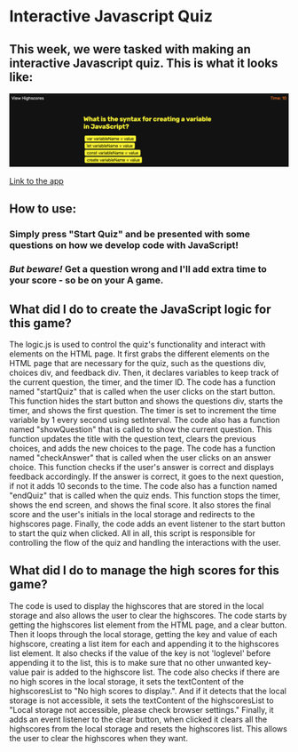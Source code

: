 # Interactive Javascript Quiz

## This week, we were tasked with making an interactive Javascript quiz. This is what it looks like:

![Screenshot of the app](./assets/img/markdown.png "My App")

[Link to the app](https://drgunbot.github.io/Interactive-Game/index.html)


## How to use:



### Simply press "Start Quiz" and be presented with some questions on how we develop code with JavaScript!  
### *But beware!* Get a question wrong and I'll add extra time to your score - so be on your A game.  



## What did I do to create the JavaScript logic for this game?  


The logic.js is used to control the quiz's functionality and interact with elements on the HTML page. It first grabs the different elements on the HTML page that are necessary for the quiz, such as the questions div, choices div, and feedback div. Then, it declares variables to keep track of the current question, the timer, and the timer ID. The code has a function named "startQuiz" that is called when the user clicks on the start button. This function hides the start button and shows the questions div, starts the timer, and shows the first question. The timer is set to increment the time variable by 1 every second using setInterval. The code also has a function named "showQuestion" that is called to show the current question. This function updates the title with the question text, clears the previous choices, and adds the new choices to the page. The code has a function named "checkAnswer" that is called when the user clicks on an answer choice. This function checks if the user's answer is correct and displays feedback accordingly. If the answer is correct, it goes to the next question, if not it adds 10 seconds to the time. The code also has a function named "endQuiz" that is called when the quiz ends. This function stops the timer, shows the end screen, and shows the final score. It also stores the final score and the user's initials in the local storage and redirects to the highscores page. Finally, the code adds an event listener to the start button to start the quiz when clicked. All in all, this script is responsible for controlling the flow of the quiz and handling the interactions with the user.  

## What did I do to manage the high scores for this game?

The code is used to display the highscores that are stored in the local storage and also allows the user to clear the highscores. The code starts by getting the highscores list element from the HTML page, and a clear button. Then it loops through the local storage, getting the key and value of each highscore, creating a list item for each and appending it to the highscores list element. It also checks if the value of the key is not 'loglevel' before appending it to the list, this is to make sure that no other unwanted key-value pair is added to the highscore list. The code also checks if there are no high scores in the local storage, it sets the textContent of the highscoresList to "No high scores to display.". And if it detects that the local storage is not accessible, it sets the textContent of the highscoresList to "Local storage not accessible, please check browser settings." Finally, it adds an event listener to the clear button, when clicked it clears all the highscores from the local storage and resets the highscores list. This allows the user to clear the highscores when they want.
